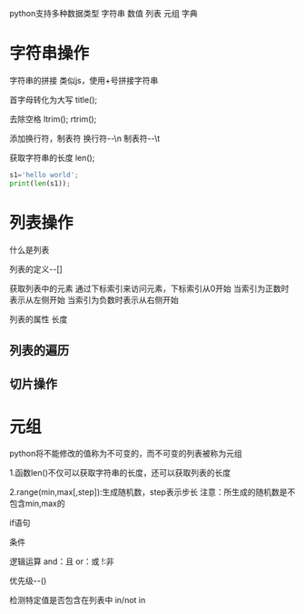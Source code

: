 python支持多种数据类型
字符串
数值
列表
元组
字典


# 字符串操作
字符串的拼接
类似js，使用+号拼接字符串



首字母转化为大写
title();

去除空格
ltrim();
rtrim();


添加换行符，制表符
换行符--\n
制表符--\t


获取字符串的长度
len();
```py
s1='hello world';
print(len(s1));
```


# 列表操作
什么是列表

列表的定义--[]

获取列表中的元素
通过下标索引来访问元素，下标索引从0开始
当索引为正数时表示从左侧开始
当索引为负数时表示从右侧开始





列表的属性
长度


## 列表的遍历


## 切片操作

## 



# 元组
python将不能修改的值称为不可变的，而不可变的列表被称为元组



1.函数len()不仅可以获取字符串的长度，还可以获取列表的长度

2.range(min,max[,step]):生成随机数，step表示步长
注意：所生成的随机数是不包含min,max的






if语句

条件

逻辑运算
and：且
or：或
!:非

优先级--()


检测特定值是否包含在列表中
in/not in
